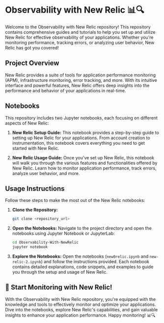 # Observability with New Relic 📊🔍

Welcome to the Observability with New Relic repository! This repository contains comprehensive guides and tutorials to help you set up and utilize New Relic for effective observability of your applications. Whether you're monitoring performance, tracking errors, or analyzing user behavior, New Relic has got you covered!

## Project Overview

New Relic provides a suite of tools for application performance monitoring (APM), infrastructure monitoring, error tracking, and more. With its intuitive interface and powerful features, New Relic offers deep insights into the performance and behavior of your applications in real-time.

## Notebooks

This repository includes two Jupyter notebooks, each focusing on different aspects of New Relic:

1. **New Relic Setup Guide:** This notebook provides a step-by-step guide to setting up New Relic for your applications. From account creation to instrumentation, this notebook covers everything you need to get started with New Relic.

2. **New Relic Usage Guide:** Once you've set up New Relic, this notebook will walk you through the various features and functionalities offered by New Relic. Learn how to monitor application performance, track errors, analyze user behavior, and more.

## Usage Instructions

Follow these steps to make the most out of the New Relic notebooks:

1. **Clone the Repository:**
   ```bash
   git clone <repository_url>
   ```

2. **Open the Notebooks:**
   Navigate to the project directory and open the notebooks using Jupyter Notebook or JupyterLab:
   ```bash
   cd Observability-With-NewRelic
   jupyter notebook
   ```

3. **Explore the Notebooks:**
   Open the notebooks (`new0relic.ipynb` and `new-relic-2.ipynb`) and follow the instructions provided. Each notebook contains detailed explanations, code snippets, and examples to guide you through the setup and usage of New Relic.

## 🚀 Start Monitoring with New Relic!

With the Observability with New Relic repository, you're equipped with the knowledge and tools to effectively monitor and optimize your applications. Dive into the notebooks, explore New Relic's capabilities, and gain valuable insights to enhance your application performance. Happy monitoring! 📊🔍
